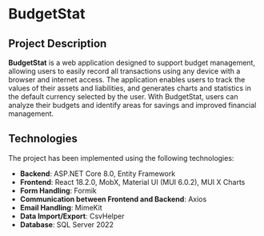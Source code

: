 # BudgetStat

## Project Description
**BudgetStat** is a web application designed to support budget management, allowing users to easily record all transactions using any device with a browser and internet access. The application enables users to track the values of their assets and liabilities, and generates charts and statistics in the default currency selected by the user. With BudgetStat, users can analyze their budgets and identify areas for savings and improved financial management.

## Technologies
The project has been implemented using the following technologies:

- **Backend**: ASP.NET Core 8.0, Entity Framework
- **Frontend**: React 18.2.0, MobX, Material UI (MUI 6.0.2), MUI X Charts
- **Form Handling**: Formik
- **Communication between Frontend and Backend**: Axios
- **Email Handling**: MimeKit
- **Data Import/Export**: CsvHelper
- **Database**: SQL Server 2022
